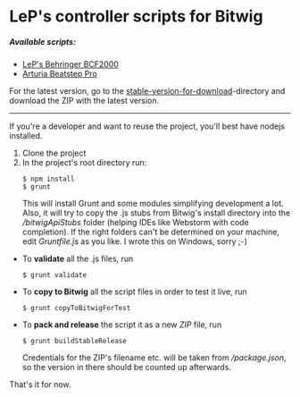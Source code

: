 # LeP's controller scripts for Bitwig
##### Available scripts:
* [LeP's Behringer BCF2000](./doc/Behringer%20BCF2000/)
* [Arturia Beatstep Pro](./doc/ArturiaBeatstepPro/)

For the latest version, go to the [stable-version-for-download](./stable-version-for-download/)-directory and download the ZIP with the latest  version.

---

If you're a developer and want to reuse the project, you'll best have nodejs installed.

1.  Clone the project
2.  In the project's root directory run:
    ```shell
    $ npm install
    $ grunt
    ```
    This will install Grunt and some modules simplifying development a lot.
    Also, it will try to copy the .js stubs from Bitwig's install directory into the */bitwigApiStubs* folder (helping IDEs like Webstorm with code completion).
    If the right folders can't be determined on your machine, edit *Gruntfile.js* as you like. I wrote this on Windows, sorry ;-)
* To **validate** all the .js files, run
   ```shell
   $ grunt validate
   ```
* To **copy to Bitwig** all the script files in order to test it live, run
   ```shell
   $ grunt copyToBitwigForTest
   ```
* To **pack and release** the script it as a new *ZIP* file, run
   ```shell
   $ grunt buildStableRelease
   ```
   Credentials for the ZIP's filename etc. will be taken from */package.json*, so the version in there should be counted up afterwards.
   
That's it for now.

